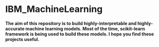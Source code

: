 # IBM_MachineLearning
#### The aim of this repository is to build highly-interpretable and highly-accurate machine learning models. Most of the time, scikit-learn framework is being used to build these models. I hope you find these projects useful. 
